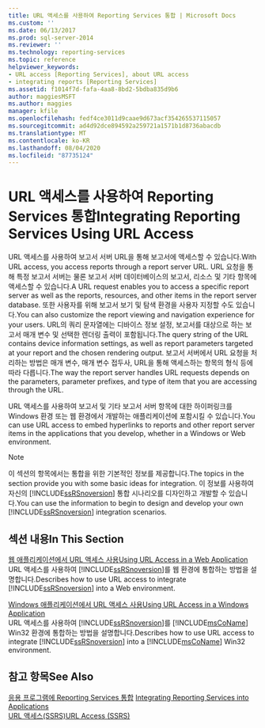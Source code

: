 ```yaml
---
title: URL 액세스를 사용하여 Reporting Services 통합 | Microsoft Docs
ms.custom: ''
ms.date: 06/13/2017
ms.prod: sql-server-2014
ms.reviewer: ''
ms.technology: reporting-services
ms.topic: reference
helpviewer_keywords:
- URL access [Reporting Services], about URL access
- integrating reports [Reporting Services]
ms.assetid: f1014f7d-fafa-4aa8-8bd2-5bdba835d9b6
author: maggiesMSFT
ms.author: maggies
manager: kfile
ms.openlocfilehash: fedf4ce3011d9caae9d673acf354265537115057
ms.sourcegitcommit: ad4d92dce894592a259721a1571b1d8736abacdb
ms.translationtype: MT
ms.contentlocale: ko-KR
ms.lasthandoff: 08/04/2020
ms.locfileid: "87735124"
---
```

# <a name="integrating-reporting-services-using-url-access"></a><span data-ttu-id="1d05e-102">URL 액세스를 사용하여 Reporting Services 통합</span><span class="sxs-lookup"><span data-stu-id="1d05e-102">Integrating Reporting Services Using URL Access</span></span>
  <span data-ttu-id="1d05e-103">URL 액세스를 사용하여 보고서 서버 URL을 통해 보고서에 액세스할 수 있습니다.</span><span class="sxs-lookup"><span data-stu-id="1d05e-103">With URL access, you access reports through a report server URL.</span></span> <span data-ttu-id="1d05e-104">URL 요청을 통해 특정 보고서 서버는 물론 보고서 서버 데이터베이스의 보고서, 리소스 및 기타 항목에 액세스할 수 있습니다.</span><span class="sxs-lookup"><span data-stu-id="1d05e-104">A URL request enables you to access a specific report server as well as the reports, resources, and other items in the report server database.</span></span> <span data-ttu-id="1d05e-105">또한 사용자를 위해 보고서 보기 및 탐색 환경을 사용자 지정할 수도 있습니다.</span><span class="sxs-lookup"><span data-stu-id="1d05e-105">You can also customize the report viewing and navigation experience for your users.</span></span> <span data-ttu-id="1d05e-106">URL의 쿼리 문자열에는 디바이스 정보 설정, 보고서를 대상으로 하는 보고서 매개 변수 및 선택한 렌더링 출력이 포함됩니다.</span><span class="sxs-lookup"><span data-stu-id="1d05e-106">The query string of the URL contains device information settings, as well as report parameters targeted at your report and the chosen rendering output.</span></span> <span data-ttu-id="1d05e-107">보고서 서버에서 URL 요청을 처리하는 방법은 매개 변수, 매개 변수 접두사, URL을 통해 액세스하는 항목의 형식 등에 따라 다릅니다.</span><span class="sxs-lookup"><span data-stu-id="1d05e-107">The way the report server handles URL requests depends on the parameters, parameter prefixes, and type of item that you are accessing through the URL.</span></span>  
  
 <span data-ttu-id="1d05e-108">URL 액세스를 사용하여 보고서 및 기타 보고서 서버 항목에 대한 하이퍼링크를 Windows 환경 또는 웹 환경에서 개발하는 애플리케이션에 포함시킬 수 있습니다.</span><span class="sxs-lookup"><span data-stu-id="1d05e-108">You can use URL access to embed hyperlinks to reports and other report server items in the applications that you develop, whether in a Windows or Web environment.</span></span>  
  
> [!NOTE]  
>  <span data-ttu-id="1d05e-109">이 섹션의 항목에서는 통합을 위한 기본적인 정보를 제공합니다.</span><span class="sxs-lookup"><span data-stu-id="1d05e-109">The topics in the section provide you with some basic ideas for integration.</span></span> <span data-ttu-id="1d05e-110">이 정보를 사용하여 자신의 [!INCLUDE[ssRSnoversion](../../includes/ssrsnoversion-md.md)] 통합 시나리오를 디자인하고 개발할 수 있습니다.</span><span class="sxs-lookup"><span data-stu-id="1d05e-110">You can use the information to begin to design and develop your own [!INCLUDE[ssRSnoversion](../../includes/ssrsnoversion-md.md)] integration scenarios.</span></span>  
  
## <a name="in-this-section"></a><span data-ttu-id="1d05e-111">섹션 내용</span><span class="sxs-lookup"><span data-stu-id="1d05e-111">In This Section</span></span>  
 [<span data-ttu-id="1d05e-112">웹 애플리케이션에서 URL 액세스 사용</span><span class="sxs-lookup"><span data-stu-id="1d05e-112">Using URL Access in a Web Application</span></span>](integrating-reporting-services-using-url-access-web-application.md)  
 <span data-ttu-id="1d05e-113">URL 액세스를 사용하여 [!INCLUDE[ssRSnoversion](../../includes/ssrsnoversion-md.md)]를 웹 환경에 통합하는 방법을 설명합니다.</span><span class="sxs-lookup"><span data-stu-id="1d05e-113">Describes how to use URL access to integrate [!INCLUDE[ssRSnoversion](../../includes/ssrsnoversion-md.md)] into a Web environment.</span></span>  
  
 [<span data-ttu-id="1d05e-114">Windows 애플리케이션에서 URL 액세스 사용</span><span class="sxs-lookup"><span data-stu-id="1d05e-114">Using URL Access in a Windows Application</span></span>](integrating-reporting-services-using-url-access-windows-application.md)  
 <span data-ttu-id="1d05e-115">URL 액세스를 사용하여 [!INCLUDE[ssRSnoversion](../../includes/ssrsnoversion-md.md)]를 [!INCLUDE[msCoName](../../includes/msconame-md.md)] Win32 환경에 통합하는 방법을 설명합니다.</span><span class="sxs-lookup"><span data-stu-id="1d05e-115">Describes how to use URL access to integrate [!INCLUDE[ssRSnoversion](../../includes/ssrsnoversion-md.md)] into a [!INCLUDE[msCoName](../../includes/msconame-md.md)] Win32 environment.</span></span>  
  
## <a name="see-also"></a><span data-ttu-id="1d05e-116">참고 항목</span><span class="sxs-lookup"><span data-stu-id="1d05e-116">See Also</span></span>  
 <span data-ttu-id="1d05e-117">[응용 프로그램에 Reporting Services 통합](../application-integration/integrating-reporting-services-into-applications.md) </span><span class="sxs-lookup"><span data-stu-id="1d05e-117">[Integrating Reporting Services into Applications](../application-integration/integrating-reporting-services-into-applications.md) </span></span>  
 [<span data-ttu-id="1d05e-118">URL 액세스&#40;SSRS&#41;</span><span class="sxs-lookup"><span data-stu-id="1d05e-118">URL Access &#40;SSRS&#41;</span></span>](../url-access-ssrs.md)  
  
  
